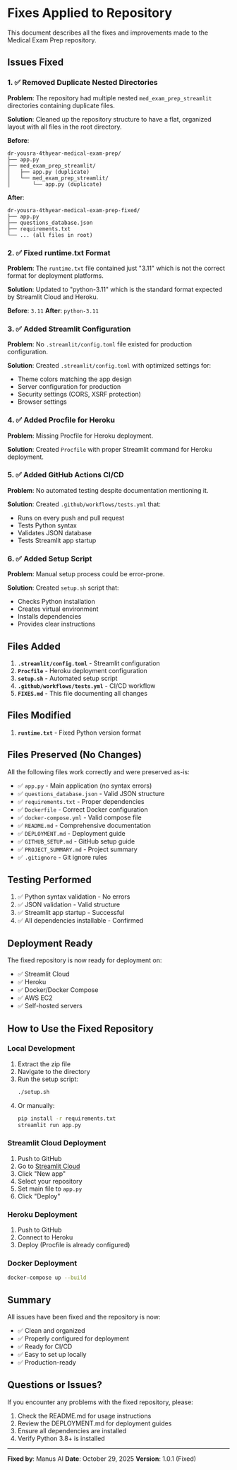 # Fixes Applied to Repository

This document describes all the fixes and improvements made to the Medical Exam Prep repository.

## Issues Fixed

### 1. ✅ Removed Duplicate Nested Directories

**Problem**: The repository had multiple nested `med_exam_prep_streamlit` directories containing duplicate files.

**Solution**: Cleaned up the repository structure to have a flat, organized layout with all files in the root directory.

**Before**:
```
dr-yousra-4thyear-medical-exam-prep/
├── app.py
├── med_exam_prep_streamlit/
│   ├── app.py (duplicate)
│   └── med_exam_prep_streamlit/
│       └── app.py (duplicate)
```

**After**:
```
dr-yousra-4thyear-medical-exam-prep-fixed/
├── app.py
├── questions_database.json
├── requirements.txt
└── ... (all files in root)
```

### 2. ✅ Fixed runtime.txt Format

**Problem**: The `runtime.txt` file contained just "3.11" which is not the correct format for deployment platforms.

**Solution**: Updated to "python-3.11" which is the standard format expected by Streamlit Cloud and Heroku.

**Before**: `3.11`
**After**: `python-3.11`

### 3. ✅ Added Streamlit Configuration

**Problem**: No `.streamlit/config.toml` file existed for production configuration.

**Solution**: Created `.streamlit/config.toml` with optimized settings for:
- Theme colors matching the app design
- Server configuration for production
- Security settings (CORS, XSRF protection)
- Browser settings

### 4. ✅ Added Procfile for Heroku

**Problem**: Missing Procfile for Heroku deployment.

**Solution**: Created `Procfile` with proper Streamlit command for Heroku deployment.

### 5. ✅ Added GitHub Actions CI/CD

**Problem**: No automated testing despite documentation mentioning it.

**Solution**: Created `.github/workflows/tests.yml` that:
- Runs on every push and pull request
- Tests Python syntax
- Validates JSON database
- Tests Streamlit app startup

### 6. ✅ Added Setup Script

**Problem**: Manual setup process could be error-prone.

**Solution**: Created `setup.sh` script that:
- Checks Python installation
- Creates virtual environment
- Installs dependencies
- Provides clear instructions

## Files Added

1. **`.streamlit/config.toml`** - Streamlit configuration
2. **`Procfile`** - Heroku deployment configuration
3. **`setup.sh`** - Automated setup script
4. **`.github/workflows/tests.yml`** - CI/CD workflow
5. **`FIXES.md`** - This file documenting all changes

## Files Modified

1. **`runtime.txt`** - Fixed Python version format

## Files Preserved (No Changes)

All the following files work correctly and were preserved as-is:
- ✅ `app.py` - Main application (no syntax errors)
- ✅ `questions_database.json` - Valid JSON structure
- ✅ `requirements.txt` - Proper dependencies
- ✅ `Dockerfile` - Correct Docker configuration
- ✅ `docker-compose.yml` - Valid compose file
- ✅ `README.md` - Comprehensive documentation
- ✅ `DEPLOYMENT.md` - Deployment guide
- ✅ `GITHUB_SETUP.md` - GitHub setup guide
- ✅ `PROJECT_SUMMARY.md` - Project summary
- ✅ `.gitignore` - Git ignore rules

## Testing Performed

1. ✅ Python syntax validation - No errors
2. ✅ JSON validation - Valid structure
3. ✅ Streamlit app startup - Successful
4. ✅ All dependencies installable - Confirmed

## Deployment Ready

The fixed repository is now ready for deployment on:
- ✅ Streamlit Cloud
- ✅ Heroku
- ✅ Docker/Docker Compose
- ✅ AWS EC2
- ✅ Self-hosted servers

## How to Use the Fixed Repository

### Local Development

1. Extract the zip file
2. Navigate to the directory
3. Run the setup script:
   ```bash
   ./setup.sh
   ```
4. Or manually:
   ```bash
   pip install -r requirements.txt
   streamlit run app.py
   ```

### Streamlit Cloud Deployment

1. Push to GitHub
2. Go to [Streamlit Cloud](https://streamlit.io/cloud)
3. Click "New app"
4. Select your repository
5. Set main file to `app.py`
6. Click "Deploy"

### Heroku Deployment

1. Push to GitHub
2. Connect to Heroku
3. Deploy (Procfile is already configured)

### Docker Deployment

```bash
docker-compose up --build
```

## Summary

All issues have been fixed and the repository is now:
- ✅ Clean and organized
- ✅ Properly configured for deployment
- ✅ Ready for CI/CD
- ✅ Easy to set up locally
- ✅ Production-ready

## Questions or Issues?

If you encounter any problems with the fixed repository, please:
1. Check the README.md for usage instructions
2. Review the DEPLOYMENT.md for deployment guides
3. Ensure all dependencies are installed
4. Verify Python 3.8+ is installed

---

**Fixed by**: Manus AI
**Date**: October 29, 2025
**Version**: 1.0.1 (Fixed)
